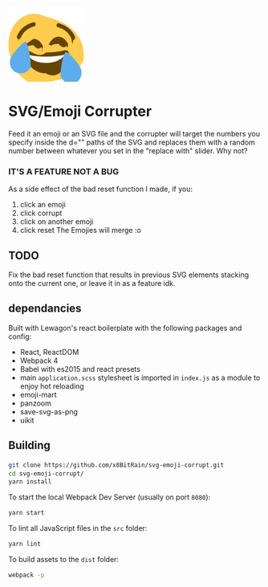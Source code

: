 
![borked](https://raw.githubusercontent.com/x8BitRain/svg-emoji-corrupt/master/assets/stylesheets/out.png "xd")

# SVG/Emoji Corrupter

Feed it an emoji or an SVG file and the corrupter will target the numbers you specify inside the d="" paths of the SVG and replaces them with a random number between whatever you set in the "replace with" slider. Why not?

### IT'S A FEATURE NOT A BUG

As a side effect of the bad reset function I made, if you:
1. click an emoji
2. click corrupt
3. click on another emoji
4. click reset
The Emojies will merge :o

## TODO

Fix the bad reset function that results in previous SVG elements stacking onto the current one, or leave it in as a feature idk.

## dependancies

Built with Lewagon's react boilerplate with the following packages and config:

- React, ReactDOM
- Webpack 4
- Babel with es2015 and react presets
- main `application.scss` stylesheet is imported in `index.js` as a module to enjoy hot reloading
- emoji-mart 
- panzoom
- save-svg-as-png
- uikit

## Building

```bash
git clone https://github.com/x8BitRain/svg-emoji-corrupt.git
cd svg-emoji-corrupt/
yarn install
```

To start the local Webpack Dev Server (usually on port `8080`):

```bash
yarn start
```

To lint all JavaScript files in the `src` folder:

```bash
yarn lint
```

To build assets to the `dist` folder:

```bash
webpack -p
```

